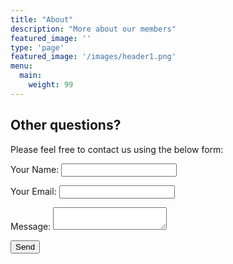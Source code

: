 ```yaml
---
title: "About"
description: "More about our members"
featured_image: ''
type: 'page'
featured_image: '/images/header1.png'
menu:
  main:
    weight: 99
---
```


## Other questions?

Please feel free to contact us using the below form:
<div class ="formbox">
<form name="contact" method="POST" data-netlify="true">
  <p>
    <label>Your Name: <input type="text" name="name" /></label>
  </p>
  <p>
    <label>Your Email: <input type="email" name="email" /></label>
  </p>
  <p>
    <label>Message: <textarea name="message"></textarea></label>
  </p>
  <p>
    <button type="submit">Send</button>
  </p>
</form>
</div>